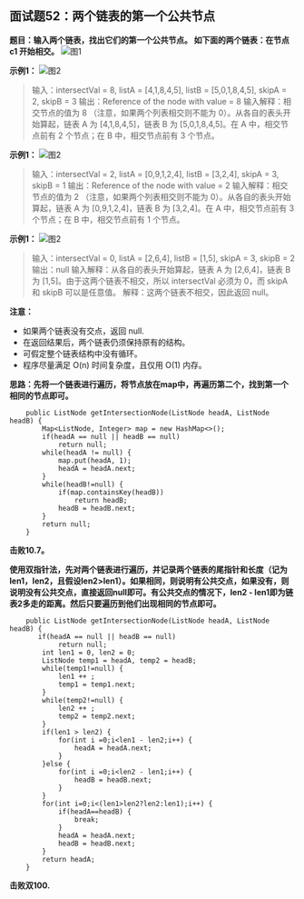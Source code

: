 ## 面试题52：两个链表的第一个公共节点
**题目：输入两个链表，找出它们的第一个公共节点。
如下面的两个链表：在节点 c1 开始相交。**
![图1](https://github.com/lewiscrow/WorkHardAndFindJob/blob/master/ydm/images/52-1.png)

**示例1：**
![图2](https://github.com/lewiscrow/WorkHardAndFindJob/blob/master/ydm/images/52-2.png)
>输入：intersectVal = 8, listA = [4,1,8,4,5], listB = [5,0,1,8,4,5], skipA = 2, skipB = 3
输出：Reference of the node with value = 8
输入解释：相交节点的值为 8 （注意，如果两个列表相交则不能为 0）。从各自的表头开始算起，链表 A 为 [4,1,8,4,5]，链表 B 为 [5,0,1,8,4,5]。在 A 中，相交节点前有 2 个节点；在 B 中，相交节点前有 3 个节点。

**示例1：**
![图2](https://github.com/lewiscrow/WorkHardAndFindJob/blob/master/ydm/images/52-3.png)
>输入：intersectVal = 2, listA = [0,9,1,2,4], listB = [3,2,4], skipA = 3, skipB = 1
输出：Reference of the node with value = 2
输入解释：相交节点的值为 2 （注意，如果两个列表相交则不能为 0）。从各自的表头开始算起，链表 A 为 [0,9,1,2,4]，链表 B 为 [3,2,4]。在 A 中，相交节点前有 3 个节点；在 B 中，相交节点前有 1 个节点。

**示例1：**
![图2](https://github.com/lewiscrow/WorkHardAndFindJob/blob/master/ydm/images/52-4.png)
>输入：intersectVal = 0, listA = [2,6,4], listB = [1,5], skipA = 3, skipB = 2
输出：null
输入解释：从各自的表头开始算起，链表 A 为 [2,6,4]，链表 B 为 [1,5]。由于这两个链表不相交，所以 intersectVal 必须为 0，而 skipA 和 skipB 可以是任意值。
解释：这两个链表不相交，因此返回 null。

**注意：**
* 如果两个链表没有交点，返回 null.
* 在返回结果后，两个链表仍须保持原有的结构。
* 可假定整个链表结构中没有循环。
* 程序尽量满足 O(n) 时间复杂度，且仅用 O(1) 内存。

**思路：先将一个链表进行遍历，将节点放在map中，再遍历第二个，找到第一个相同的节点即可。**
```
	public ListNode getIntersectionNode(ListNode headA, ListNode headB) {
        Map<ListNode, Integer> map = new HashMap<>();
        if(headA == null || headB == null)
        	return null;
        while(headA != null) {
        	map.put(headA, 1);
        	headA = headA.next;
        }
        while(headB!=null) {
        	if(map.containsKey(headB))
        		return headB;
        	headB = headB.next;
        }
        return null;
    }
```
**击败10.7。**

**使用双指针法，先对两个链表进行遍历，并记录两个链表的尾指针和长度（记为len1，len2，且假设len2>len1）。如果相同，则说明有公共交点，如果没有，则说明没有公共交点，直接返回null即可。有公共交点的情况下，len2 - len1即为链表2多走的距离。然后只要遍历到他们出现相同的节点即可。**
```
	public ListNode getIntersectionNode(ListNode headA, ListNode headB) {
       if(headA == null || headB == null)
        	return null;
        int len1 = 0, len2 = 0;
        ListNode temp1 = headA, temp2 = headB;
        while(temp1!=null) {
        	len1 ++ ;
        	temp1 = temp1.next;
        }
        while(temp2!=null) {
        	len2 ++ ;
        	temp2 = temp2.next;
        }
        if(len1 > len2) {
        	for(int i =0;i<len1 - len2;i++) {
        		headA = headA.next;
        	}
        }else {
        	for(int i =0;i<len2 - len1;i++) {
        		headB = headB.next;
        	}
        }
        for(int i=0;i<(len1>len2?len2:len1);i++) {
        	if(headA==headB) {
        		break;
        	}
        	headA = headA.next;
        	headB = headB.next;
        }
        return headA;
    }
```
**击败双100.**